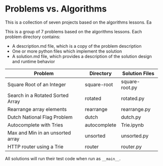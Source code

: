 # Problems vs. Algorithms

This is a collection of seven projects based on the algorithms lessons. Ea

This is a group of 7 problems based on the algorithms lessons. Each problem
directory contains:

* A description.md file, which is a copy of the problem description
* One or more python files which implement the solution
* A solution.md file, which provides a description of the solution design and
runtime behavior

| Problem | Directory | Solution Files |
|--------|------------| ---------------|
| Square Root of an Integer | square-root | square-root.py |
| Search in a Rotated Sorted Array | rotated | rotated.py |
| Rearrange array elements | rearrange | rearrange.py |
| Dutch National Flag Problem | dutch | dutch.py |
| Autocomplete with Tries | autocomplete | Trie.ipynb |
| Max and Min in an unsorted array | unsorted | unsorted.py |
| HTTP router using a Trie | router | router.py |

All solutions will run their test code when run as `__main__`.
